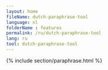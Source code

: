 ```yaml
---
layout: home
fileName: dutch-paraphrase-tool
language: nl
folderName : features
permalink: /ru/dutch-paraphrase-tool
lang: ru
tool: dutch-paraphrase-tool
---
```

{% include section/paraphrase.html %}